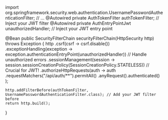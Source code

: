 import org.springframework.security.web.authentication.UsernamePasswordAuthenticationFilter;
// ...
@Autowired
private AuthTokenFilter authTokenFilter; // Inject your JWT filter
@Autowired
private AuthEntryPointJwt unauthorizedHandler; // Inject your JWT entry point

@Bean
public SecurityFilterChain securityFilterChain(HttpSecurity http) throws Exception {
    http
        .csrf(csrf -> csrf.disable())
        .exceptionHandling(exception -> exception.authenticationEntryPoint(unauthorizedHandler)) // Handle unauthorized errors
        .sessionManagement(session -> session.sessionCreationPolicy(SessionCreationPolicy.STATELESS)) // Crucial for JWT!
        .authorizeHttpRequests(auth -> auth
            .requestMatchers("/api/auth/**").permitAll()
            .anyRequest().authenticated()
        );

    http.addFilterBefore(authTokenFilter, UsernamePasswordAuthenticationFilter.class); // Add your JWT filter before
    return http.build();
}
